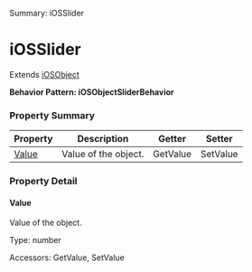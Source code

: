 Summary: iOSSlider

# iOSSlider

Extends [iOSObject](iOSObject.md)





**Behavior Pattern: iOSObjectSliderBehavior**


<!-- ============================== property summary ========================== -->

	

### Property Summary

| **Property** | **Description** | **Getter** | **Setter** |
| ------------ | --------------- | ---------- | ---------- |
| [Value](#Value) | Value of the object. | GetValue | SetValue |



	
<!-- ============================== action summary ========================== -->


<!-- ============================== property detail ========================== -->
	
### Property Detail
		
<a name="Value"></a>
#### Value


Value of the object.

			
	
			
Type: number
			
			
Accessors: GetValue, SetValue
			
		
	
	
<!-- ============================== action detail ========================== -->
		

